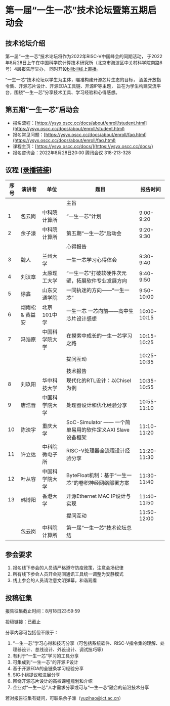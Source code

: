 
# 第一届“一生一芯”技术论坛暨第五期启动会

## 技术论坛介绍

第一届“一生一芯”技术论坛将作为2022年RISC-V中国峰会的同期活动，
于2022年8月28日上午在中国科学院计算技术研究所（北京市海淀区中关村科学院南路6号）4层报告厅举办，
同时开设[bilibili线上直播](http://live.bilibili.com/24416626)。

“一生一芯”技术论坛以学生为主体，瞄准构建开源芯片生态的目标，
涵盖开放指令集、开源芯片设计、开源EDA工具链、开源IP等主题，
旨在为学生构建交流平台，围绕“一生一芯”分享技术工具、学习经验和心得感想。

## 第五期“一生一芯”启动会

* 报名流程：[https://ysyx.oscc.cc/docs/about/enroll/student.html](https://ysyx.oscc.cc/docs/about/enroll/student.html)
* 报名常见问题：[https://ysyx.oscc.cc/docs/about/enroll/faq.html](https://ysyx.oscc.cc/docs/about/enroll/faq.html)
* 课程主页：[https://ysyx.oscc.cc/docs/](https://ysyx.oscc.cc/docs/)
* 报名咨询会：2022年8月28日20:00  腾讯会议 318-213-328

## 议程 ([录播链接](https://space.bilibili.com/2107852263/channel/collectiondetail?sid=689317))

| 序号      | 演讲者            | 单位            | 题目                                                      | 报告时间      |
|---------- |------------------ |---------------- |---------------------------------------------------------- |-------------  |
| | | | 主旨 | |
| 1         | 包云岗            | 中科院计算所    | “一生一芯”计划                                            | 9:00-9:20     |
| 2         | 余子濠            | 中科院计算所    | 第五期“一生一芯”启动会                                    | 9:20-9:30     |
| | | | 心得报告 | |
| 3         | 魏人              | 兰州大学        | 一生一芯学习心得体会                                      | 9:30-9:40     |
| 4         | 刘汉章            | 太原理工大学    | “一生一芯”打破软硬件次元壁，拓展软件专业发展方向          | 9:40-9:50     |
| 5         | 徐鑫              | 山东交通学院    | 一同执迷的方向——“一生一芯”                                | 9:50-10:00    |
| 6         | 烟雨松 & 黄益安  | 北京101中学     | 一生一芯 一芯向前——高中生芯片设计感想                     | 10:00-10:15   |
| 7         | 冯浩原            | 中国科学院大学  | 在摸索中成长的一生一芯学习之路                            | 10:15-10:25   |
|           |                   |                 | 提问互动                                                  | 10:25-10:35   |
| | | | 技术报告 | |
| 8         | 刘玖阳            | 华中科技大学    | 现代化的RTL设计：以Chisel为例                             | 10:35-10:55   |
| 9         | 唐浩晋            | 中国科学院大学  | 处理器设计和优化经验分享                                  | 10:55-11:10   |
| 10        | 陈泱宇            | 重庆大学        | SoC-Simulator —— 一个简单易用的软件定义AXI Slave设备框架  | 11:10-11:20   |
| 11        | 许立达            | 中科院微电子所  | RISC-V处理器全流程设计经验分享                            | 11:20-11:30   |
| 12        | 叶从容            | 中国科学院大学  | ByteFloat机制：基于“一生一芯”的卷积神经网络部署方案       | 11:30-11:40   |
| 13        | 韩博阳            | 香港大学        | 开源Ethernet MAC IP设计与实现                             | 11:40-11:50   |
|           |                   |                 | 提问互动                                                  | 11:50-12:00   |
|           | 包云岗            | 中科院计算所    | 第一届“一生一芯”技术论坛总结                              |               |

## 参会要求

1. 报名线下参会的人员请严格遵守防疫政策，注意会场纪律
1. 所有线下参会人员开会期间通讯工具统一调整为安静模式
1. 线上参会的人员请注意文明弹幕，和谐观看

## 投稿征集

报告征集截止时间：8月18日23:59:59

投稿链接：已截止

分享内容可包括但不限于：
1. “一生一芯”学习心得和技巧分享（可包括系统软件、RISC-V指令集的理解、处理器设计、总线设计、外设设计、调试技巧等）
1. 有利于“一生一芯”学习的工具分享
1. 可集成到“一生一芯”的开源IP设计
1. 基于开源EDA的全链条学习经验分享
1. SIG小组提议和进展分享
1. 围绕开源芯片设计的高校课程规划和介绍
1. 企业对“一生一芯”人才需求分享或可与“一生一芯”融合的前沿技术分享

若对报告征集有疑问，可联系余子濠（yuzihao@ict.ac.cn）
